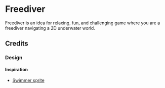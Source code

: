 # Freediver
Freediver is an idea for relaxing, fun, and challenging game where you are a freediver navigating a 2D underwater world.

## Credits

### Design

#### Inspiration

* [Swimmer sprite](https://opengameart.org/users/chasersgaming)